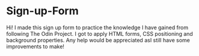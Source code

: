 # Sign-up-Form
Hi! I made this sign up form to practice the knowledge I have gained from following The Odin Project.
I got to apply HTML forms, CSS positioning and background properties. 
Any help would be appreciated asI still have some improvements to make!